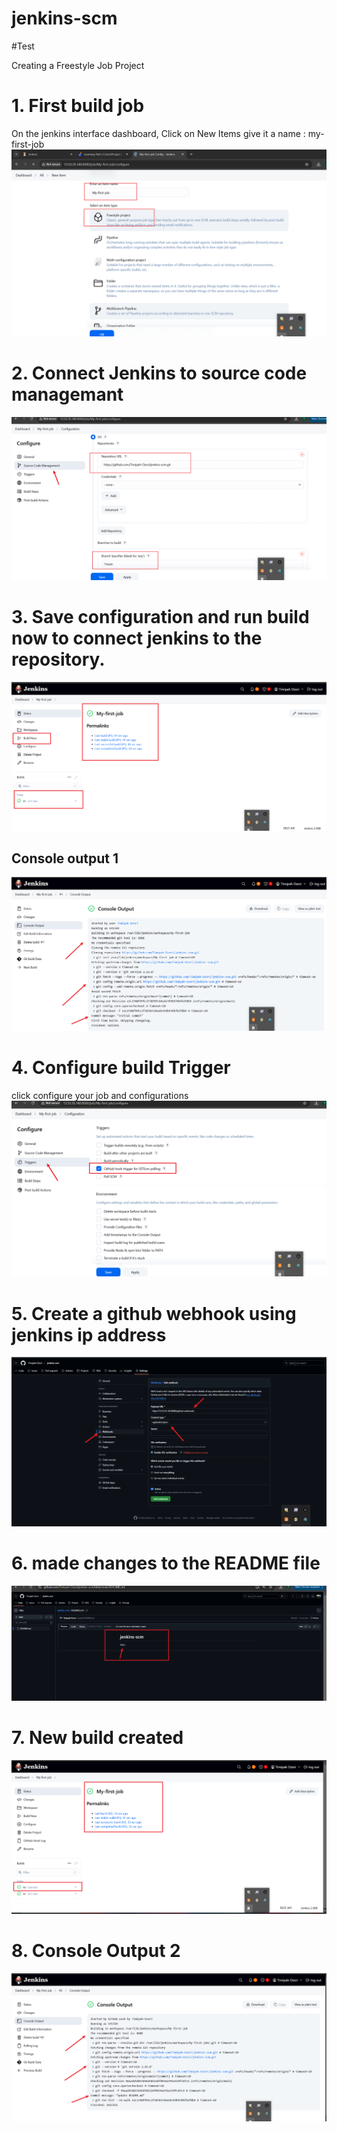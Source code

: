 # jenkins-scm

#Test

Creating a Freestyle Job Project 
# 1. First build job
On the jenkins interface dashboard, Click on New Items 
give it a name : my-first-job
![](./img/1.%20Myfirstjob.png)


# 2. Connect Jenkins to source code managemant 
![](./img/2.%20scm.png)

# 3. Save configuration and run build now to connect jenkins to the repository. 
![](./img/3.%20Build.png)

## Console output 1
![](./img/3.%20console%20output%201.png)

# 4. Configure build Trigger 
click configure your job and configurations 
![](./img/4.%20Triggers.png)

# 5. Create a github webhook using jenkins ip address
![](./img/5.%20Webhook.png)

# 6. made changes to the README file
![](./img/6.%20Edited%20Readme.png)

# 7. New build created 
![](./img/7.%20New%20build%20triggered.png)

# 8. Console Output 2
![](./IMG/8.%20console%20%20output%202.png)